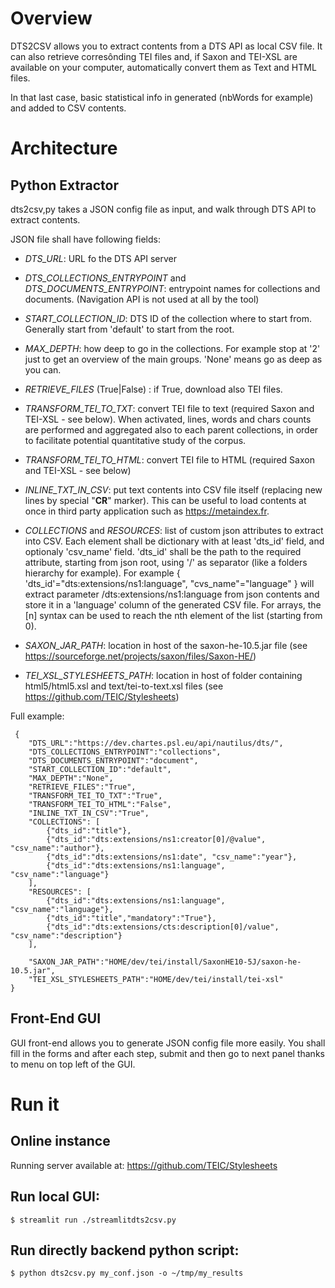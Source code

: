 # Overview

DTS2CSV allows you to extract contents from a DTS API as local CSV file.
It can also retrieve corresônding TEI files and, if Saxon and TEI-XSL are available on your computer, automatically convert them as Text and HTML files.

In that last case, basic statistical info in generated (nbWords for example) and added to CSV contents.

# Architecture

## Python Extractor
dts2csv,py takes a JSON config file as input, and walk through DTS API to extract contents.

JSON file shall have following fields:
- *DTS_URL*: URL fo the DTS API server
- *DTS_COLLECTIONS_ENTRYPOINT* and *DTS_DOCUMENTS_ENTRYPOINT*: entrypoint names for collections and documents. 
(Navigation API is not used at all by the tool)
- *START_COLLECTION_ID*: DTS ID of the collection where to start from. Generally start from 'default' to start from the root.
- *MAX_DEPTH*: how deep to go in the collections. For example stop at '2' just to get an overview of the main groups. 'None' means go as deep as you can.
- *RETRIEVE_FILES* (True|False) : if True, download also TEI files.
- *TRANSFORM_TEI_TO_TXT*: convert TEI file to text (required Saxon and TEI-XSL - see below). When activated, lines, words and chars counts are performed and aggregated also to each parent collections, in order to facilitate potential quantitative study of the corpus.
- *TRANSFORM_TEI_TO_HTML*: convert TEI file to HTML (required Saxon and TEI-XSL - see below)
- *INLINE_TXT_IN_CSV*: put text contents into CSV file itself (replacing new lines by special "__CR__" marker). This can be useful to load contents at once in third party application such as https://metaindex.fr.

- *COLLECTIONS* and *RESOURCES*: list of custom json attributes to extract into CSV. Each element shall be  dictionary with at least 'dts_id' field, and optionaly 'csv_name' field.
'dts_id' shall be the path to the required attribute, starting from json root, using '/' as separator (like a folders hierarchy for example). 
For example { 'dts_id'="dts:extensions/ns1:language", "cvs_name"="language" } will extract parameter <root>/dts:extensions/ns1:language from json contents and store it in a 'language' column of the generated CSV file.
For arrays, the <param>[n] syntax can be used to reach the nth element of the list (starting from 0).

 - *SAXON_JAR_PATH*: location in host of the saxon-he-10.5.jar file (see https://sourceforge.net/projects/saxon/files/Saxon-HE/)
 - *TEI_XSL_STYLESHEETS_PATH*: location in host of folder containing html5/html5.xsl and text/tei-to-text.xsl files (see https://github.com/TEIC/Stylesheets)
 
Full example:

```
 {
    "DTS_URL":"https://dev.chartes.psl.eu/api/nautilus/dts/",
    "DTS_COLLECTIONS_ENTRYPOINT":"collections",
    "DTS_DOCUMENTS_ENTRYPOINT":"document",
    "START_COLLECTION_ID":"default",
    "MAX_DEPTH":"None",
    "RETRIEVE_FILES":"True",
    "TRANSFORM_TEI_TO_TXT":"True",
    "TRANSFORM_TEI_TO_HTML":"False",
    "INLINE_TXT_IN_CSV":"True",
    "COLLECTIONS": [
        {"dts_id":"title"},
        {"dts_id":"dts:extensions/ns1:creator[0]/@value", "csv_name":"author"},
        {"dts_id":"dts:extensions/ns1:date", "csv_name":"year"},
        {"dts_id":"dts:extensions/ns1:language", "csv_name":"language"}
    ],
    "RESOURCES": [
        {"dts_id":"dts:extensions/ns1:language", "csv_name":"language"},
        {"dts_id":"title","mandatory":"True"},
        {"dts_id":"dts:extensions/cts:description[0]/value", "csv_name":"description"}
    ],
    
    "SAXON_JAR_PATH":"HOME/dev/tei/install/SaxonHE10-5J/saxon-he-10.5.jar",
    "TEI_XSL_STYLESHEETS_PATH":"HOME/dev/tei/install/tei-xsl"
}
```

## Front-End GUI

GUI front-end allows you to generate JSON config file more easily. You shall fill in the forms and after each step, submit and then go to next panel thanks to menu on top left of the GUI.
 
# Run it
 
## Online instance
Running server available at: https://github.com/TEIC/Stylesheets

## Run local GUI:
 ```
 $ streamlit run ./streamlitdts2csv.py
 ```
 
## Run directly backend python script:
```
$ python dts2csv.py my_conf.json -o ~/tmp/my_results
```
 
 
 
 
